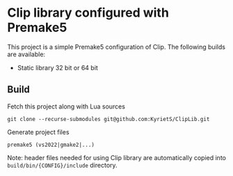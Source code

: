 # Clip library configured with Premake5

This project is a simple Premake5 configuration of Clip. The following builds are available:

* Static library 32 bit or 64 bit

## Build

Fetch this project along with Lua sources
```
git clone --recurse-submodules git@github.com:KyrietS/ClipLib.git
```

Generate project files
```
premake5 (vs2022|gmake2|...)
```

Note: header files needed for using Clip library are automatically copied into `build/bin/{CONFIG}/include` directory.
